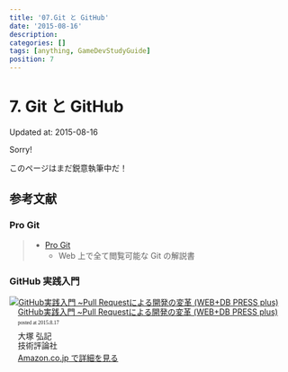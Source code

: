 ```yaml
---
title: '07.Git と GitHub'
date: '2015-08-16'
description:
categories: []
tags: [anything, GameDevStudyGuide]
position: 7
---
```


# 7. Git と GitHub
<p class="created-at">Updated at: 2015-08-16</p>

<div class="apology">
<p class="caption">Sorry!</p>
<p>このページはまだ鋭意執筆中だ！</p>
</div>

## 参考文献

### Pro Git

> - [Pro Git](https://git-scm.com/book/ja/v1)
>     - Web 上で全て閲覧可能な Git の解説書

### GitHub 実践入門
<div class="azlink-box"><div class="azlink-image" style="float:left"><a href="http://www.amazon.co.jp/exec/obidos/ASIN/477416366X/tkoreshiki-22/ref=nosim/" name="azlinklink" target="_blank"><img src="http://ecx.images-amazon.com/images/I/51PjpAUHZBL._SL160_.jpg" alt="GitHub実践入門 ~Pull Requestによる開発の変革 (WEB+DB PRESS plus)" style="border:none" /></a></div><div class="azlink-info" style="float:left;margin-left:15px;line-height:120%"><div class="azlink-name" style="margin-bottom:10px;line-height:120%"><a href="http://www.amazon.co.jp/exec/obidos/ASIN/477416366X/tkoreshiki-22/ref=nosim/" name="azlinklink" target="_blank">GitHub実践入門 ~Pull Requestによる開発の変革 (WEB+DB PRESS plus)</a><div class="azlink-powered-date" style="font-size:7pt;margin-top:5px;font-family:verdana;line-height:120%">posted at 2015.8.17</div></div><div class="azlink-detail">大塚 弘記<br />技術評論社<br /></div><div class="azlink-link" style="margin-top:5px"><a href="http://www.amazon.co.jp/exec/obidos/ASIN/477416366X/tkoreshiki-22/ref=nosim/" target="_blank">Amazon.co.jp で詳細を見る</a></div></div><div class="azlink-footer" style="clear:left"></div></div>


